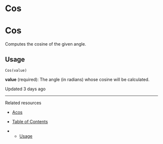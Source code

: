 # Cos

# Cos

Computes the cosine of the given angle.

## Usage

`Cos(value)`

**value** (required): The angle (in radians) whose cosine will be calculated.

Updated 3 days ago

---

Related resources

* [Acos](/docs/acos)

* [Table of Contents](#)
* + [Usage](#usage)